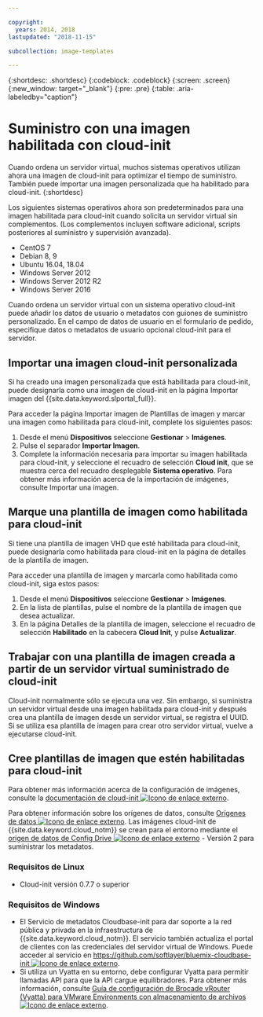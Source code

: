 ```yaml
---

copyright:
  years: 2014, 2018
lastupdated: "2018-11-15"

subcollection: image-templates

---
```


{:shortdesc: .shortdesc}
{:codeblock: .codeblock}
{:screen: .screen}
{:new_window: target="_blank"}
{:pre: .pre}
{:table: .aria-labeledby="caption"}


# Suministro con una imagen habilitada con cloud-init

Cuando ordena un servidor virtual, muchos sistemas operativos utilizan ahora una imagen de cloud-init
para optimizar el tiempo de suministro. También puede importar una imagen personalizada que ha habilitado para cloud-init.
{:shortdesc}

Los siguientes sistemas operativos ahora son predeterminados para una imagen habilitada para cloud-init cuando solicita un servidor virtual sin complementos. (Los complementos incluyen software adicional, scripts posteriores al suministro y supervisión avanzada).
* CentOS 7
* Debian 8, 9
* Ubuntu 16.04, 18.04
* Windows Server 2012
* Windows Server 2012 R2
* Windows Server 2016

Cuando ordena un servidor virtual con un sistema operativo cloud-init puede añadir los datos de usuario o metadatos con guiones de suministro personalizado. En el campo de datos de usuario en el formulario de pedido, especifique datos o metadatos de usuario opcional cloud-init para el servidor.

## Importar una imagen cloud-init personalizada

Si ha creado una imagen personalizada que está habilitada para cloud-init, puede designarla como una imagen de cloud-init en la página Importar imagen del {{site.data.keyword.slportal_full}}.

Para acceder la página Importar imagen de Plantillas de imagen y marcar una imagen como habilitada para cloud-init, complete los siguientes pasos:
1. Desde el menú **Dispositivos** seleccione **Gestionar** > **Imágenes**.
2. Pulse el separador **Importar Imagen**.
3. Complete la información necesaria para importar su imagen habilitada para cloud-init, y seleccione el recuadro de selección **Cloud init**, que se muestra cerca del recuadro desplegable **Sistema operativo**. Para obtener más información acerca de la importación de imágenes, consulte Importar una imagen.

## Marque una plantilla de imagen como habilitada para cloud-init

Si tiene una plantilla de imagen VHD que esté habilitada para cloud-init, puede designarla como habilitada para cloud-init en la página de detalles de la plantilla de imagen.

Para acceder una plantilla de imagen y marcarla como habilitada como cloud-init, siga estos pasos:
1. Desde el menú **Dispositivos** seleccione **Gestionar** > **Imágenes**.
2. En la lista de plantillas, pulse el nombre de la plantilla de imagen que desea actualizar.
3. En la página Detalles de la plantilla de imagen, seleccione el recuadro de selección **Habilitado** en la cabecera **Cloud Init**, y pulse **Actualizar**.

## Trabajar con una plantilla de imagen creada a partir de un servidor virtual suministrado de cloud-init

Cloud-init normalmente sólo se ejecuta una vez. Sin embargo, si suministra un servidor virtual desde una imagen habilitada para cloud-init y después crea una plantilla de imagen desde un servidor virtual, se registra el UUID. Si se utiliza esa plantilla de imagen para crear otro servidor virtual, vuelve a ejecutarse cloud-init.

## Cree plantillas de imagen que estén habilitadas para cloud-init

Para obtener más información acerca de la configuración de imágenes, consulte la [documentación de cloud-init ![Icono de enlace externo](../../icons/launch-glyph.svg "Icono de enlace externo")](https://cloudinit.readthedocs.io/en/latest/).

Para obtener información sobre los orígenes de datos, consulte [Orígenes de datos ![Icono de enlace externo](../../icons/launch-glyph.svg "Icono de enlace externo")](http://cloudinit.readthedocs.io/en/latest/topics/datasources.html). Las imágenes cloud-init de {{site.data.keyword.cloud_notm}} se crean para el entorno mediante el [origen de datos de Config Drive ![Icono de enlace externo](../../icons/launch-glyph.svg "Icono de enlace externo")](http://cloudinit.readthedocs.io/en/latest/topics/datasources/configdrive.html) - Versión 2 para suministrar los metadatos.

### Requisitos de Linux
* Cloud-init versión 0.7.7 o superior

### Requisitos de Windows
* El Servicio de metadatos Cloudbase-init para dar soporte a la red pública y privada en la infraestructura de {{site.data.keyword.cloud_notm}}. El servicio también actualiza el portal de clientes con las credenciales del servidor virtual de Windows. Puede acceder al servicio en [https://github.com/softlayer/bluemix-cloudbase-init ![Icono de enlace externo](../../icons/launch-glyph.svg "Icono de enlace externo")](https://github.com/softlayer/bluemix-cloudbase-init).
* Si utiliza un Vyatta en su entorno, debe configurar Vyatta para permitir llamadas API para que la API cargue equilibradores. Para obtener más información, consulte [Guía de configuración de Brocade vRouter (Vyatta) para VMware Environments con almacenamiento de archivos ![Icono de enlace externo](../../icons/launch-glyph.svg "Icono de enlace externo")](/docs/infrastructure/FileStorage?topic=FileStorage-configureVyatta#setting-up-brocade-vrouter-vyatta-for-vmware-environments-with-file-storage).
